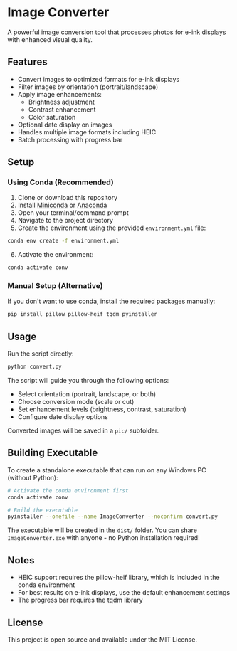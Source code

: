 # Image Converter

A powerful image conversion tool that processes photos for e-ink displays with enhanced visual quality.

## Features

- Convert images to optimized formats for e-ink displays
- Filter images by orientation (portrait/landscape)
- Apply image enhancements:
  - Brightness adjustment
  - Contrast enhancement
  - Color saturation
- Optional date display on images
- Handles multiple image formats including HEIC
- Batch processing with progress bar

## Setup

### Using Conda (Recommended)

1. Clone or download this repository
2. Install [Miniconda](https://docs.conda.io/en/latest/miniconda.html) or [Anaconda](https://www.anaconda.com/download/)
3. Open your terminal/command prompt
4. Navigate to the project directory
5. Create the environment using the provided `environment.yml` file:

```bash
conda env create -f environment.yml
```

6. Activate the environment:

```bash
conda activate conv
```

### Manual Setup (Alternative)

If you don't want to use conda, install the required packages manually:

```bash
pip install pillow pillow-heif tqdm pyinstaller
```

## Usage

Run the script directly:

```bash
python convert.py
```

The script will guide you through the following options:
- Select orientation (portrait, landscape, or both)
- Choose conversion mode (scale or cut)
- Set enhancement levels (brightness, contrast, saturation)
- Configure date display options

Converted images will be saved in a `pic/` subfolder.

## Building Executable

To create a standalone executable that can run on any Windows PC (without Python):

```bash
# Activate the conda environment first
conda activate conv

# Build the executable
pyinstaller --onefile --name ImageConverter --noconfirm convert.py
```

The executable will be created in the `dist/` folder. You can share `ImageConverter.exe` with anyone - no Python installation required!

## Notes

- HEIC support requires the pillow-heif library, which is included in the conda environment
- For best results on e-ink displays, use the default enhancement settings
- The progress bar requires the tqdm library

## License

This project is open source and available under the MIT License. 